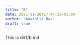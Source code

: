 ```yaml
---
title: "B"
date: 2021-11-28T17:47:25+01:00
author: "Anatolii Bas"
draft: true
---
```

This is dir1/b.md
